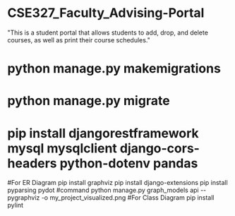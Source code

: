 # CSE327_Faculty_Advising-Portal
"This is a student portal that allows students to add, drop, and delete courses, as well as print their course schedules."

# python manage.py makemigrations
# python manage.py migrate

# pip install djangorestframework mysql mysqlclient django-cors-headers  python-dotenv pandas 


#For ER Diagram 
pip install graphviz
pip install django-extensions
pip install pyparsing pydot
#command
python manage.py graph_models api  --pygraphviz -o my_project_visualized.png
#For Class Diagram
pip install pylint